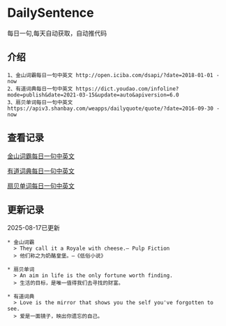 # DailySentence

每日一句,每天自动获取，自动推代码

## 介绍

```
1、金山词霸每日一句中英文 http://open.iciba.com/dsapi/?date=2018-01-01 - now
2、有道词典每日一句中英文 https://dict.youdao.com/infoline?mode=publish&date=2021-03-15&update=auto&apiversion=6.0
3、扇贝单词每日一句中英文 https://apiv3.shanbay.com/weapps/dailyquote/quote/?date=2016-09-30 - now
```

## 查看记录

[金山词霸每日一句中英文](./data/iciba/)

[有道词典每日一句中英文](./data/youdao/)

[扇贝单词每日一句中英文](./data/shanbay/)

## 更新记录
2025-08-17已更新 
```
* 金山词霸
  > They call it a Royale with cheese.— Pulp Fiction 
  > 他们称之为奶酪皇堡。—《低俗小说》

* 扇贝单词
  > An aim in life is the only fortune worth finding.
  > 生活的目标，是唯一值得我们去寻找的财富。

* 有道词典
  > Love is the mirror that shows you the self you've forgotten to see.
  > 爱是一面镜子，映出你遗忘的自己。

```
